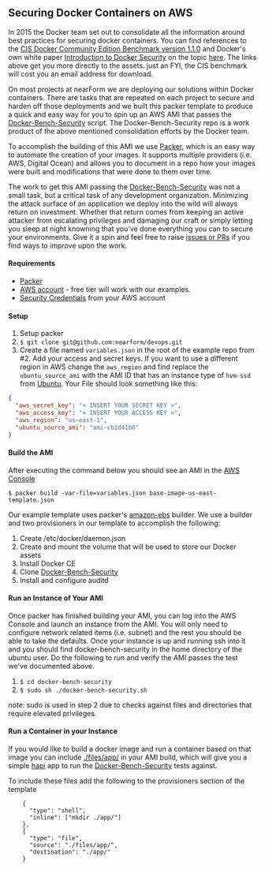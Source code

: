 ## Securing Docker Containers on AWS

In 2015 the Docker team set out to consolidate all the information around best practices for securing docker containers.  You can find references to the [CIS Docker Community Edition Benchmark version 1.1.0](https://www.cisecurity.org/cis-benchmarks/) and Docker's own white paper [Introduction to Docker Security](https://d3oypxn00j2a10.cloudfront.net/assets/img/Docker%20Security/WP_Intro_to_container_security_03.20.2015.pdf) on the topic [here](https://blog.docker.com/2015/05/understanding-docker-security-and-best-practices/). The links above get you more directly to the assets. just an FYI, the CIS benchmark will cost you an email address for download.

On most projects at nearForm we are deploying our solutions within Docker containers. There are tasks that are repeated on each project to secure and harden off those deployments and we built this packer template to produce a quick and easy way for you to spin up an AWS AMI that passes the [Docker-Bench-Security](https://github.com/docker/docker-bench-security) script. The Docker-Bench-Security repo is a work product of the above mentioned consolidation efforts by the Docker team.

To accomplish the building of this AMI we use [Packer](https://www.packer.io/), which is an easy way to automate the creation of your images.  It supports multiple providers (i.e. AWS, Digital Ocean) and allows you to document in a repo how your images were built and modifications that were done to them over time.

The work to get this AMI passing the [Docker-Bench-Security](https://github.com/docker/docker-bench-security) was not a small task, but a critical task of any development organization. Minimizing the attack surface of an application we deploy into the wild will always return on investment. Whether that return comes from keeping an active attacker from escalating privileges and damaging our craft or simply letting you sleep at night knowning that you've done everything you can to secure your environments. Give it a spin and feel free to raise [issues or PRs](https://github.com/nearform/devops) if you find ways to improve upon the work.

#### Requirements 

- [Packer](https://www.packer.io/intro/getting-started/install.html)
- [AWS account](https://aws.amazon.com/) - free tier will work with our examples.
- [Security Credentials](https://console.aws.amazon.com/iam/home) from your AWS account

#### Setup
 
 1. Setup packer
 2. `$ git clone git@github.com:nearform/devops.git`
 3. Create a file named `variables.json` in the root of the example repo from #2.  Add your access and secret keys. If you want to use a different region in AWS change the `aws_region` and find replace the `ubuntu_source_ami` with the AMI ID that has an instance type of `hvm-ssd` from [Ubuntu](https://cloud-images.ubuntu.com/locator/).  Your File should look something like this:
 
``` json
{
  "aws_secret_key": "< INSERT YOUR SECRET KEY >",
  "aws_access_key": "< INSERT YOUR ACCESS KEY >",
  "aws_region": "us-east-1",
  "ubuntu_source_ami": "ami-cb1d41b0"
}
```
 
 #### Build the AMI
 After executing the command below you should see an AMI in the [AWS Console](https://console.aws.amazon.com/ec2/v2/home?#Images)
 
 `$ packer build -var-file=variables.json base-image-us-east-template.json`

Our example template uses packer's [amazon-ebs](https://www.packer.io/docs/builders/amazon-ebs.html) builder.  We use a builder and two provisioners in our template to accomplish the following:

1. Create /etc/docker/daemon.json
2. Create and mount the volume that will be used to store our Docker assets
3. Install Docker CE
4. Clone [Docker-Bench-Security](https://github.com/docker/docker-bench-security) 
5. Install and configure auditd

#### Run an Instance of Your AMI
Once packer has finished building your AMI, you can log into the AWS Console and launch an instance from the AMI.  You will only need to configure network related items (i.e. subnet) and the rest you should be able to take the defaults. Once your instance is up and running ssh into it and you should find docker-bench-security in the home directory of the ubuntu user. Do the following to run and verify the AMI passes the test we've documented above.

1. `$ cd docker-bench-security`
2. `$ sudo sh ./docker-bench-security.sh `
 
*note*: sudo is used in step 2 due to checks against files and directories that require elevated privileges.

#### Run a Container in your Instance
If you would like to build a docker image and run a container based on that image you can include [./files/app/]() in your AMI build, which will give you a simple [hapi](https://hapijs.com/) app to run the [Docker-Bench-Security](https://github.com/docker/docker-bench-security) tests against.

To include these files add the following to the provisioners section of the template

```
    {
      "type": "shell",
      "inline": ["mkdir ./app/"]
    },   
    {
      "type": "file",
      "source": "./files/app/",
      "destination": "./app/"
    }
```

